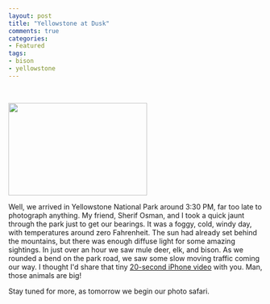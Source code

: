 ```yaml
---
layout: post
title: "Yellowstone at Dusk"
comments: true
categories:
- Featured
tags:
- bison
- yellowstone
---
```

&nbsp;

<a href="http://blog.lesterpickerphoto.com/wp-content/uploads/2013/01/imgres.jpeg"><img class="size-full wp-image-2530" title="Yellowstone Arch" src="http://blog.lesterpickerphoto.com/wp-content/uploads/2013/01/imgres.jpeg" alt="" width="275" height="183" /></a>

Well, we arrived in Yellowstone National Park around 3:30 PM, far too late to photograph anything. My friend, Sherif Osman, and I took a quick jaunt through the park just to get our bearings. It was a foggy, cold, windy day, with temperatures around zero Fahrenheit. The sun had already set behind the mountains, but there was enough diffuse light for some amazing sightings. In just over an hour we saw mule deer, elk, and bison. As we rounded a bend on the park road, we saw some slow moving traffic coming our way. I thought I'd share that tiny <a href="http://youtu.be/MsbIXWhA3Xc">20-second iPhone video</a> with you. Man, those animals are big!

Stay tuned for more, as tomorrow we begin our photo safari.

&nbsp;